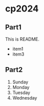 # cp2024

## Part1
This is README.
- item1
- item3

## Part2
1. Sunday
1. Monday
1. Tuesday
1. Wednesday
